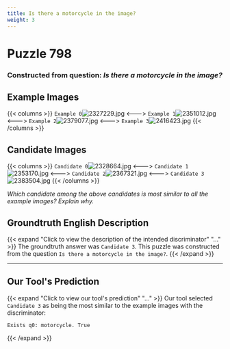 ```yaml
---
title: Is there a motorcycle in the image?
weight: 3
---
```


# Puzzle 798
### Constructed from question: _Is there a motorcycle in the image?_


## Example Images
{{< columns >}}
`Example 0`![2327229.jpg](/gqa_images/2327229.jpg)
<--->
`Example 1`![2351012.jpg](/gqa_images/2351012.jpg)
<--->
`Example 2`![2379077.jpg](/gqa_images/2379077.jpg)
<--->
`Example 3`![2416423.jpg](/gqa_images/2416423.jpg)
{{< /columns >}}

## Candidate Images
{{< columns >}}
`Candidate 0`![2328664.jpg](/gqa_images/2328664.jpg)
<--->
`Candidate 1`![2353170.jpg](/gqa_images/2353170.jpg)
<--->
`Candidate 2`![2367321.jpg](/gqa_images/2367321.jpg)
<--->
`Candidate 3`![2383504.jpg](/gqa_images/2383504.jpg)
{{< /columns >}}

*Which candidate among the above candidates is most similar to all the example images? Explain why.*

## Groundtruth English Description

{{< expand "Click to view the description of the intended discriminator" "..." >}}
The groundtruth answer was `Candidate 3`. This puzzle was constructed from the question `Is there a motorcycle in the image?`.
{{< /expand >}}

---

## Our Tool's Prediction

{{< expand "Click to view our tool's prediction" "..." >}}
Our tool selected `Candidate 3` as being the most similar to the example images with the discriminator:
```plaintext
Exists q0: motorcycle. True
```
{{< /expand >}}
